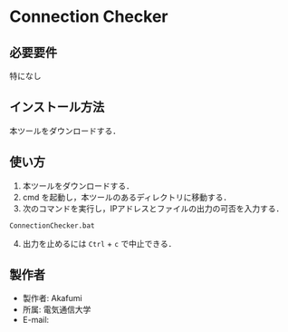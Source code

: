 # Connection Checker

## 必要要件

特になし

## インストール方法

本ツールをダウンロードする．

## 使い方

1. 本ツールをダウンロードする．
2. cmd を起動し，本ツールのあるディレクトリに移動する．
3. 次のコマンドを実行し，IPアドレスとファイルの出力の可否を入力する．
```
ConnectionChecker.bat
```
4. 出力を止めるには `Ctrl` + `c` で中止できる．

## 製作者

* 製作者: Akafumi
* 所属: 電気通信大学
* E-mail: 
